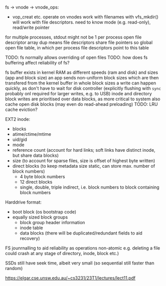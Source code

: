 <!-- SPDX-License-Identifier: zlib-acknowledgement -->
fs -> vnode -> vnode_ops:
 - vop_creat etc. operate on vnodes
work with filenames with vfs_mkdir()  
will work with file descriptors. need to know mode (e.g. read-only), read/write pointer

for multiple processes, stdout might not be 1
per process open file descriptor array
dup means file descriptors share file pointers
so global open file table, in which per process file descriptors point to this table

TODO: fs normally allows overriding of open files
TODO: how does fs buffering affect reliability of fs? 

fs buffer exists in kernel RAM as different speeds (ram and disk) and sizes (app and block size)
an app sends non-uniform block sizes which are then transfered from the kernel buffer in whole block sizes
a write can happen quickly, as don't have to wait for disk controller 
(explicitly flushing with `sync` probably onl required for larger writes, e.g. to USB)
inode and directory block writes are prioritised over data blocks, as more critical to system
also cache open disk blocks (may even do read-ahead preloading)
TODO: LRU cache eviction?

EXT2 inode:
* blocks 
* atime/ctime/mtime 
* uid/gid
* mode 
* reference count (account for hard links; soft links have distinct inode, but share data blocks)
* size (to account for sparse files, size is offset of highest byte written)
* direct blocks (to keep metadata size static, can store max. number of block numbers)
  - 4 byte block numbers
  - 12 direct blocks
  - single, double, triple indirect, i.e. block numbers to block containing block numbers

Harddrive format:
* boot block (os bootstrap code) 
* equally sized block groups
  - block group header information
  - inode table
  - data blocks
(there will be duplicated/redundant fields to aid recovery)

FS jounrnalling to aid reliability as operations non-atomic
e.g. deleting a file could crash at any stage of directory, inode, block etc.) 

SSDs still have seek time, albeit very small (so sequential still faster than random)

https://elgar.cse.unsw.edu.au/~cs3231/23T1/lectures/lect11.pdf

